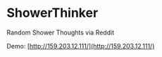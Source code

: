 # ShowerThinker
Random Shower Thoughts via Reddit

Demo: [http://159.203.12.111/](http://159.203.12.111/)
